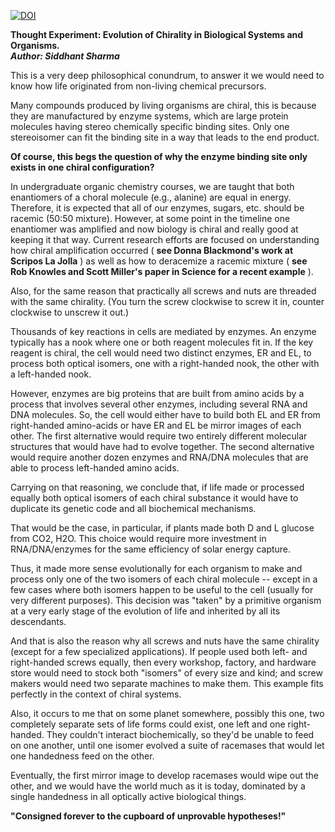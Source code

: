 [![DOI](https://zenodo.org/badge/253116792.svg)](https://zenodo.org/badge/latestdoi/253116792)

**Thought Experiment: Evolution of Chirality in Biological Systems and Organisms.**  
***Author: Siddhant Sharma***

This is a very deep philosophical conundrum, to answer it we would need to know how life originated from non-living chemical precursors.

Many compounds produced by living organisms are chiral, this is because they are manufactured by enzyme systems, which are large protein molecules having stereo chemically specific binding sites. Only one stereoisomer can fit the binding site in a way that leads to the end product.

**Of course, this begs the question of why the enzyme binding site only exists in one chiral configuration?**

In undergraduate organic chemistry courses, we are taught that both enantiomers of a choral molecule (e.g., alanine) are equal in energy. Therefore, it is expected that all of our enzymes, sugars, etc. should be racemic (50:50 mixture). However, at some point in the timeline one enantiomer was amplified and now biology is chiral and really good at keeping it that way. Current research efforts are focused on understanding how chiral amplification occurred ( **see Donna Blackmond&#39;s work at Scripos La Jolla** ) as well as how to deracemize a racemic mixture ( **see Rob Knowles and Scott Miller&#39;s paper in Science for a recent example** ).

Also, for the same reason that practically all screws and nuts are threaded with the same chirality. (You turn the screw clockwise to screw it in, counter clockwise to unscrew it out.)

Thousands of key reactions in cells are mediated by enzymes. An enzyme typically has a nook where one or both reagent molecules fit in. If the key reagent is chiral, the cell would need two distinct enzymes, ER and EL, to process both optical isomers, one with a right-handed nook, the other with a left-handed nook.

However, enzymes are big proteins that are built from amino acids by a process that involves several other enzymes, including several RNA and DNA molecules. So, the cell would either have to build both EL and ER from right-handed amino-acids or have ER and EL be mirror images of each other. The first alternative would require two entirely different molecular structures that would have had to evolve together. The second alternative would require another dozen enzymes and RNA/DNA molecules that are able to process left-handed amino acids.

Carrying on that reasoning, we conclude that, if life made or processed equally both optical isomers of each chiral substance it would have to duplicate its genetic code and all biochemical mechanisms.

That would be the case, in particular, if plants made both D and L glucose from CO2, H2O. This choice would require more investment in RNA/DNA/enzymes for the same efficiency of solar energy capture.

Thus, it made more sense evolutionally for each organism to make and process only one of the two isomers of each chiral molecule -- except in a few cases where both isomers happen to be useful to the cell (usually for very different purposes). This decision was &quot;taken&quot; by a primitive organism at a very early stage of the evolution of life and inherited by all its descendants.

And that is also the reason why all screws and nuts have the same chirality (except for a few specialized applications). If people used both left- and right-handed screws equally, then every workshop, factory, and hardware store would need to stock both &quot;isomers&quot; of every size and kind; and screw makers would need two separate machines to make them. This example fits perfectly in the context of chiral systems.

Also, it occurs to me that on some planet somewhere, possibly this one, two completely separate sets of life forms could exist, one left and one right-handed. They couldn&#39;t interact biochemically, so they&#39;d be unable to feed on one another, until one isomer evolved a suite of racemases that would let one handedness feed on the other.

Eventually, the first mirror image to develop racemases would wipe out the other, and we would have the world much as it is today, dominated by a single handedness in all optically active biological things.

**"Consigned forever to the cupboard of unprovable hypotheses!"**
